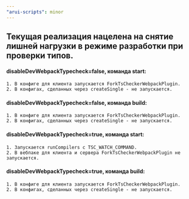 ```yaml
---
"arui-scripts": minor
---
```



## Текущая реализация нацелена на снятие лишней нагрузки в режиме разработки при проверки типов.

#### disableDevWebpackTypecheck=false, команда start:
    1. В конфиге для клиента запускается ForkTsCheckerWebpackPlugin.
    2. В конфигах, сделанных через createSingle - не запускается.
    
#### disableDevWebpackTypecheck=false, команда build:
    1. В конфиге для клиента запускается ForkTsCheckerWebpackPlugin.
    2. В конфигах, сделанных через createSingle - не запускается.

#### disableDevWebpackTypecheck=true, команда start:
    1. Запускается runCompilers c TSC_WATCH_COMMAND.
    2. В вебпаке для клиента и сервера ForkTsCheckerWebpackPlugin не запускается.

#### disableDevWebpackTypecheck=true, команда build:
    1. В конфиге для клиента запускается ForkTsCheckerWebpackPlugin.
    2. В конфигах, сделанных через createSingle - не запускается.